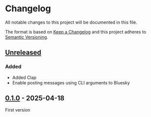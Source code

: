 # Changelog
All notable changes to this project will be documented in this file.

The format is based on [Keep a Changelog](https://keepachangelog.com/)
and this project adheres to [Semantic Versioning](https://semver.org/).

## [Unreleased]

### Added

- Added Clap
- Enable posting messages using CLI arguments to Bluesky

## [0.1.0] - 2025-04-18
First version

[Unreleased]: https://github.com/naoyukik/sns-cross-post-tool/compare/v0.8.0...HEAD
[0.6.6]: https://github.com/naoyukik/sns-cross-post-tool/compare/v0.1.0...v0.6.6
[0.1.0]: https://github.com/naoyukik/sns-cross-post-tool/releases/tag/v0.1.0
